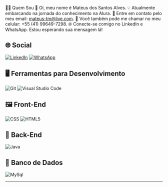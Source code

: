 👨‍💻 Quem Sou
👋 Oi, meu nome é Mateus dos Santos Alves.
💡 Atualmente embarcando na jornada do conhecimento na Alura. 
📧 Entre em contato pelo meu email: mateus-tm@live.com.
📱 Você também pode me chamar no meu celular: +55 (41) 99649-7298.
🌐 Conecte-se comigo no LinkedIn e WhatsApp. Estou esperando sua mensagem lá!

## 🌐 Social

[![LinkedIn](https://img.shields.io/badge/linkedin-%230077B5.svg?style=for-the-badge&logo=linkedin&logoColor=white)](https://linkedin.com/in/ma7eus-alves/)
[![WhatsApp](https://img.shields.io/badge/WhatsApp-25D366?style=for-the-badge&logo=whatsapp&logoColor=white)](https://api.whatsapp.com/send?phone=5541996497298&text=Ol%C3%A1%20Mateus!%20Te%20achei%20no%20GitHub!)

## 🖥️ Ferramentas para Desenvolvimento

![Git](https://img.shields.io/badge/git-%23F05033.svg?style=for-the-badge&logo=git&logoColor=white)
![Visual Studio Code](https://img.shields.io/badge/Visual%20Studio%20Code-0078d7.svg?style=for-the-badge&logo=visual-studio-code&logoColor=white)


## 🖼️ Front-End
![CSS](https://img.shields.io/badge/CSS-239120?&style=for-the-badge&logo=css3&logoColor=white)
![HTML5](https://img.shields.io/badge/HTML5-E34F26?style=for-the-badge&logo=html5&logoColor=white)

## 🧮 Back-End
![Java](https://img.shields.io/badge/java-%23ED8B00.svg?style=for-the-badge&logo=openjdk&logoColor=white)


## 💾 Banco de Dados
![MySql](https://img.shields.io/badge/MySQL-00000F?style=for-the-badge&logo=mysql&logoColor=white)

<hr /> 
